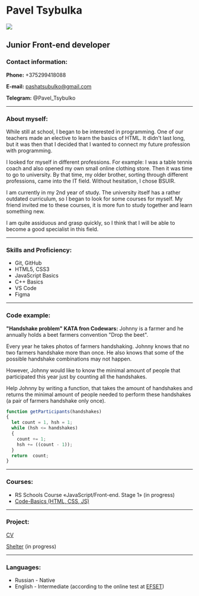 # Pavel Tsybulka
![](/images/IMG_20220526_153557image.png)
## Junior Front-end developer

### Contact information:

**Phone:** +375299418088

**E-mail:** pashatsubulko@gmail.com

**Telegram:** @Pavel_Tsybulko

***

### About myself:

While still at school, I began to be interested in programming. One of our teachers made an elective to learn the basics of HTML. It didn't last long, but it was then that I decided that I wanted to connect my future profession with programming.

I looked for myself in different professions. For example: I was a table tennis coach and also opened my own small online clothing store.
Then it was time to go to university. By that time, my older brother, sorting through different professions, came into the IT field. Without hesitation, I chose BSUIR.

I am currently in my 2nd year of study. The university itself has a rather outdated curriculum, so I began to look for some courses for myself. My friend invited me to these courses, it is more fun to study together and learn something new.

I am quite assiduous and grasp quickly, so I think that I will be able to become a good specialist in this field.

***

### Skills and Proficiency:

* Git, GitHub
* HTML5, CSS3
* JavaScript Basics
* C++ Basics
* VS Code
* Figma

***

### Code example:
**"Handshake problem" KATA fron Codewars:** Johnny is a farmer and he annually holds a beet farmers convention "Drop the beet".

Every year he takes photos of farmers handshaking. Johnny knows that no two farmers handshake more than once. He also knows that some of the possible handshake combinations may not happen.

However, Johnny would like to know the minimal amount of people that participated this year just by counting all the handshakes.

Help Johnny by writing a function, that takes the amount of handshakes and returns the minimal amount of people needed to perform these handshakes (a pair of farmers handshake only once).

```js
function getParticipants(handshakes)
{
  let count = 1, hsh = 1;
  while (hsh <= handshakes) 
  {
    count += 1;
    hsh += ((count - 1));
  }
  return  count;
} 
```

***

### Courses:

* RS Schools Course «JavaScript/Front-end. Stage 1» (in progress)
* [Code-Basics (HTML, CSS, JS)](https://ru.code-basics.com/)

***

### Project:

[CV](https://github.com/Tsubulko/rsschool-cv)

[Shelter](https://rolling-scopes-school.github.io/tsubulko-JSFE2022Q1/shelter/pages/main/) (in progress)

***

### Languages:

* Russian - Native 
* English - Intermediate (according to the online test at [EFSET](www.efset.org))